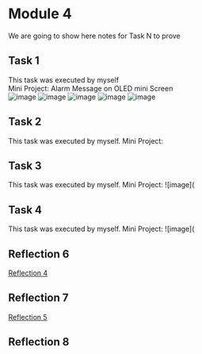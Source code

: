 # Module 4
We are going to show here notes for Task N to prove


## Task 1

This task was executed by myself  
Mini Project: Alarm Message on OLED mini Screen   
![image](https://github.com/Minnie1st/iot-portfolio-minnie/blob/main/Module04/pic/IMG_9887.PNG?raw=true)
![image](https://github.com/Minnie1st/iot-portfolio-minnie/blob/main/Module04/pic/IMG_9888.JPG?raw=true)
![image](https://github.com/Minnie1st/iot-portfolio-minnie/blob/main/Module04/pic/IMG_9938.jpg?raw=true)
![image](https://github.com/Minnie1st/iot-portfolio-minnie/blob/main/Module04/pic/IMG_9939.JPG?raw=true)
![image](https://github.com/Minnie1st/iot-portfolio-minnie/blob/main/Module04/pic/IMG_9937.PNG?raw=true)


## Task 2

This task was executed by myself.
Mini Project: 



## Task 3

This task was executed by myself.
Mini Project: 
![image](

## Task 4

This task was executed by myself.
Mini Project: 
![image](

## Reflection 6
[Reflection 4](../Reflections/ref04.md)

## Reflection 7
[Reflection 5](../Reflections/ref05.md)

## Reflection 8
